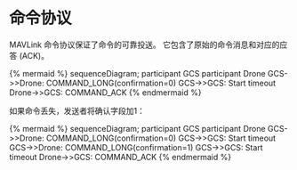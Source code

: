 # 命令协议

MAVLink 命令协议保证了命令的可靠投送。 它包含了原始的命令消息和对应的应答 \(ACK\)。

{% mermaid %} sequenceDiagram; participant GCS participant Drone GCS->>Drone: COMMAND_LONG(confirmation=0) GCS->>GCS: Start timeout Drone->>GCS: COMMAND_ACK {% endmermaid %}

如果命令丢失，发送者将确认字段加1：

{% mermaid %} sequenceDiagram; participant GCS participant Drone GCS->>Drone: COMMAND_LONG(confirmation=0) GCS->>GCS: Start timeout GCS->>Drone: COMMAND_LONG(confirmation=1) GCS->>GCS: Start timeout Drone->>GCS: COMMAND_ACK {% endmermaid %}